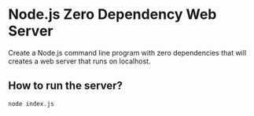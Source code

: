 # Node.js Zero Dependency Web Server

Create a Node.js command line program with zero dependencies that will creates a web server that runs on localhost.

## How to run the server?

```
node index.js
```
